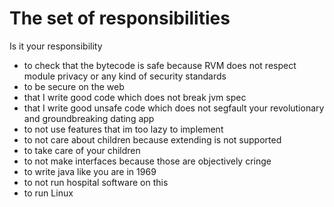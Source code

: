 

# The set of responsibilities
Is it your responsibility
- to check that the bytecode is safe because RVM does not respect module privacy or any kind of security standards
- to be secure on the web
- that I write good code which does not break jvm spec
- that I write good unsafe code which does not segfault your revolutionary and groundbreaking dating app
- to not use features that im too lazy to implement
- to not care about children because extending is not supported
- to take care of your children
- to not make interfaces because those are objectively cringe
- to write java like you are in 1969
- to not run hospital software on this
- to run Linux 
